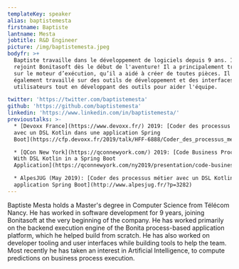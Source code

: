 ```yaml
---
templateKey: speaker
alias: baptistemesta
firstname: Baptiste
lantname: Mesta
jobtitle: R&D Engineer
picture: /img/baptistemesta.jpeg
bodyfr: >+
  Baptiste travaille dans le développement de logiciels depuis 9 ans. Il a
  rejoint Bonitasoft dès le début de l'aventure! Il a principalement travaillé
  sur le moteur d’exécution, qu’il a aidé à créer de toutes pièces. Il a
  également travaillé sur des outils de développement et des interfaces
  utilisateurs tout en développant des outils pour aider l'équipe.

twitter: 'https://twitter.com/baptistemesta'
github: 'https://github.com/baptistemesta'
linkedin: 'https://www.linkedin.com/in/baptistemesta/'
previoustalks: >-
  * [Devoxx France](https://www.devoxx.fr/) 2019: [Coder des processus métier
  avec un DSL Kotlin dans une application Spring
  Boot](https://cfp.devoxx.fr/2019/talk/HFF-6888/Coder_des_processus_metier_avec_un_DSL_Kotlin_dans_une_application_Spring_Boot)

  * [QCon New York](https://qconnewyork.com/) 2019: [Code Business Processes
  With DSL Kotlin in a Spring Boot
  Application](https://qconnewyork.com/ny2019/presentation/code-business-processes-dsl-kotlin-spring-boot-application)

  * AlpesJUG (May 2019): [Coder des processus métier avec un DSL Kotlin dans une
  application Spring Boot](http://www.alpesjug.fr/?p=3282)
---
```

Baptiste Mesta holds a Master's degree in Computer Science from Télécom Nancy.
He has worked in software development for 9 years, joining Bonitasoft at the very beginning of the company. He has worked primarily on the backend execution engine of the Bonita process-based application platform, which he helped build from scratch. He has also worked on developer tooling and user interfaces while building tools to help the team. Most recently he has taken an interest in Artificial Intelligence, to compute predictions on business process execution.
